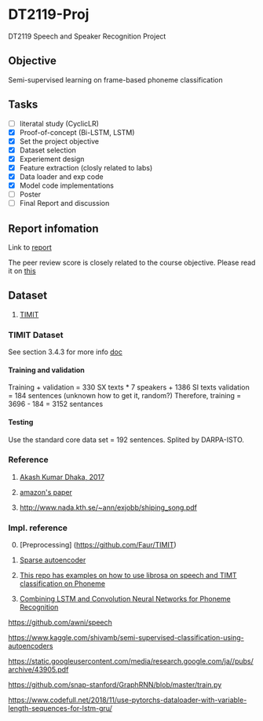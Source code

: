 # DT2119-Proj
DT2119 Speech and Speaker Recognition Project

## Objective
Semi-supervised learning on frame-based phoneme classification

## Tasks
- [ ] literatal study (CyclicLR)
- [x] Proof-of-concept (Bi-LSTM, LSTM)
- [x] Set the project objective
- [x] Dataset selection
- [x] Experiement design
- [x] Feature extraction (closly related to labs)
- [x] Data loader and exp code
- [x] Model code implementations
- [ ] Poster
- [ ] Final Report and discussion

## Report infomation
Link to [report](./report/final_report.pdf)

The peer review score is closely related to the course objective.
Please read it on [this](https://www.kth.se/student/kurser/kurs/DT2119?l=en)

## Dataset
1. [TIMIT](https://github.com/philipperemy/timit)

### TIMIT Dataset
See section 3.4.3 for more info [doc](https://perso.limsi.fr/lamel/TIMIT_NISTIR4930.pdf)

#### Training and validation
Training + validation = 330 SX texts * 7 speakers + 1386 SI texts
validation = 184 sentences (unknown how to get it, random?)
Therefore, training = 3696 - 184 = 3152 sentances

#### Testing
Use the standard core data set = 192 sentences. Splited by DARPA-ISTO.

### Reference
1. [Akash Kumar Dhaka, 2017](http://www.speech.kth.se/glu2017/papers/GLU2017_paper_5.pdf)

2. [amazon's paper](https://arxiv.org/pdf/1904.01624.pdf)

3. http://www.nada.kth.se/~ann/exjobb/shiping_song.pdf

### Impl. reference
0. [Preprocessing] (https://github.com/Faur/TIMIT)
1. [Sparse autoencoder](https://github.com/Abhipanda4/Sparse-Autoencoders)
2. [This repo has examples on how to use librosa on speech and TIMT classification on Phoneme](https://github.com/Alexander-H-Liu/End-to-end-ASR-Pytorch)

3. [Combining LSTM and Convolution Neural Networks for Phoneme Recognition](https://github.com/Pierre28/DT2119_Project)

https://github.com/awni/speech

https://www.kaggle.com/shivamb/semi-supervised-classification-using-autoencoders


https://static.googleusercontent.com/media/research.google.com/ja//pubs/archive/43905.pdf

https://github.com/snap-stanford/GraphRNN/blob/master/train.py

https://www.codefull.net/2018/11/use-pytorchs-dataloader-with-variable-length-sequences-for-lstm-gru/